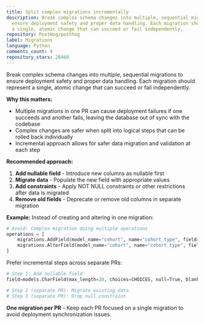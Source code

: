 ```yaml
---
title: Split complex migrations incrementally
description: Break complex schema changes into multiple, sequential migrations to
  ensure deployment safety and proper data handling. Each migration should represent
  a single, atomic change that can succeed or fail independently.
repository: PostHog/posthog
label: Migrations
language: Python
comments_count: 4
repository_stars: 28460
---
```


Break complex schema changes into multiple, sequential migrations to ensure deployment safety and proper data handling. Each migration should represent a single, atomic change that can succeed or fail independently.

**Why this matters:**
- Multiple migrations in one PR can cause deployment failures if one succeeds and another fails, leaving the database out of sync with the codebase
- Complex changes are safer when split into logical steps that can be rolled back individually
- Incremental approach allows for safer data migration and validation at each step

**Recommended approach:**
1. **Add nullable field** - Introduce new columns as nullable first
2. **Migrate data** - Populate the new field with appropriate values  
3. **Add constraints** - Apply NOT NULL constraints or other restrictions after data is migrated
4. **Remove old fields** - Deprecate or remove old columns in separate migration

**Example:**
Instead of creating and altering in one migration:
```python
# Avoid: Complex migration doing multiple operations
operations = [
    migrations.AddField(model_name="cohort", name="cohort_type", field=models.CharField(max_length=20, choices=CHOICES)),
    migrations.AlterField(model_name="cohort", name="cohort_type", field=models.CharField(max_length=20, choices=CHOICES, null=False)),
]
```

Prefer incremental steps across separate PRs:
```python
# Step 1: Add nullable field
field=models.CharField(max_length=20, choices=CHOICES, null=True, blank=True)

# Step 2 (separate PR): Migrate existing data
# Step 3 (separate PR): Drop null constraint
```

**One migration per PR** - Keep each PR focused on a single migration to avoid deployment synchronization issues.